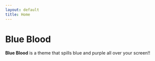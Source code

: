```yaml
---
layout: default
title: Home
---
```


# Blue Blood

**Blue Blood** is a theme that spills blue and purple all over your screen!!